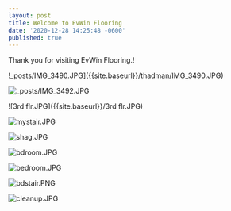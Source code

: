 ```yaml
---
layout: post
title: Welcome to EvWin Flooring
date: '2020-12-28 14:25:48 -0600'
published: true
---
```


Thank you for visiting EvWin Flooring.!



!_posts/IMG_3490.JPG]({{site.baseurl}}/thadman/IMG_3490.JPG)

![_posts/IMG_3492.JPG]({{site.baseurl}}/thadman2/IMG_3492.JPG)



![3rd flr.JPG]({{site.baseurl}}/3rd flr.JPG)

![mystair.JPG]({{site.baseurl}}/mystair.JPG)

![shag.JPG]({{site.baseurl}}/shag.JPG)

![bdroom.JPG]({{site.baseurl}}/bdroom.JPG)

![bedroom.JPG]({{site.baseurl}}/bedroom.JPG)

![bdstair.PNG]({{site.baseurl}}/bdstair.PNG)

![cleanup.JPG]({{site.baseurl}}/cleanup.JPG)
